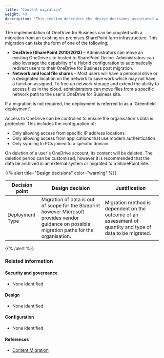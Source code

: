 ```yaml
---
title: "Content migration"
weight: 40
description: "This section describes the design decisions associated with One Drive Content Migration for system(s) built using ASD's Blueprint for Secure Cloud."
---
```


The implementation of OneDrive for Business can be coupled with a migration from an existing on-premises SharePoint farm infrastructure. This migration can take the form of one of the following:

- **OneDrive (SharePoint 2010/2013)** – Administrators can move an existing OneDrive site hosted to SharePoint Online. Administrators can also leverage the capability of a Hybrid configuration to automatically redirect users to their OneDrive for Business post migration.
- **Network and local file shares** – Most users will have a personal drive or a designated location on the network to save work which may not have a function assigned. To free up network storage and extend the ability to access files in the cloud, administrators can move files from a specific network path to the user's OneDrive for Business site.

If a migration is not required, the deployment is referred to as a 'Greenfield deployment'.

Access to OneDrive can be controlled to ensure the organisation's data is protected. This includes the configuration of:

- Only allowing access from specific IP address locations.
- Only allowing access from applications that use modern authentication.
- Only syncing to PCs joined to a specific domain.

On deletion of a user's OneDrive account, its content will be deleted. The deletion period can be customised, however it is recommended that the data be archived in an external system or migrated to a SharePoint Site.

{{% alert title="Design decisions" color="warning" %}}

| Decision point  | Design decision                                                                                                                                  | Justification                                                                                              |
| --------------- | ------------------------------------------------------------------------------------------------------------------------------------------------ | ---------------------------------------------------------------------------------------------------------- |
| Deployment Type | Migration of data is out of scope for the Blueprint however Microsoft provides vendor guidance on possible migration paths for the organisation. | Migration method is dependent on the outcome of an assessment of quantity and type of data to be migrated. |

{{% /alert %}}

### Related information

#### Security and governance

- None identified

#### Design

- None identified

#### Configuration

- None identified

#### References

- [Content Migration](https://docs.microsoft.com/onedrive/plan-onedrive-enterprise#migrating-data)
